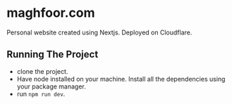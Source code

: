 # maghfoor.com

Personal website created using Nextjs. Deployed on Cloudflare.

## Running The Project

- clone the project.
- Have node installed on your machine. Install all the dependencies using your package manager.
- run `npm run dev`.
